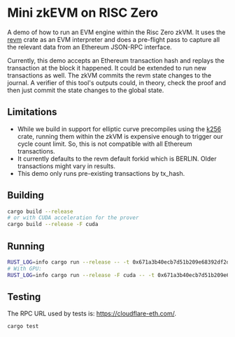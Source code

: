 # Mini zkEVM on RISC Zero

A demo of how to run an EVM engine within the Risc Zero zkVM. It uses the [revm](https://crates.io/crates/revm) crate as an EVM interpreter and does a pre-flight pass to capture all the relevant data from an Ethereum JSON-RPC interface.

Currently, this demo accepts an Ethereum transaction hash and replays the transaction at the block it happened. It could be extended to run new transactions as well. The zkVM commits the revm state changes to the journal. A verifier of this tool's outputs could, in theory, check the proof and then just commit the state changes to the global state.

## Limitations

* While we build in support for elliptic curve precompiles using the [k256](https://crates.io/crates/k256) crate, running them within the zkVM is expensive enough to trigger our cycle count limit. So, this is not compatible with all Ethereum transactions.
* It currently defaults to the revm default forkid which is BERLIN. Older transactions might vary in results.
* This demo only runs pre-existing transactions by tx_hash.

## Building

```bash
cargo build --release
# or with CUDA acceleration for the prover
cargo build --release -F cuda
```

## Running

```bash
RUST_LOG=info cargo run --release -- -t 0x671a3b40ecb7d51b209e68392df2d38c098aae03febd3a88be0f1fa77725bbd7 -r <RPC_URL_HERE>
# With GPU:
RUST_LOG=info cargo run --release -F cuda -- -t 0x671a3b40ecb7d51b209e68392df2d38c098aae03febd3a88be0f1fa77725bbd7 -r <RPC_URL_HERE>
```

## Testing

The RPC URL used by tests is: https://cloudflare-eth.com/.

```bash
cargo test
```
